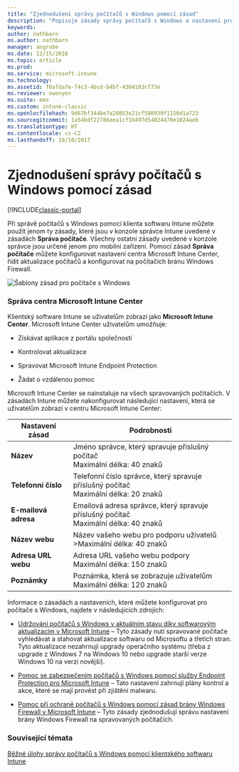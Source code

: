 ```yaml
---
title: "Zjednodušení správy počítačů s Windows pomocí zásad"
description: "Popisuje zásady správy počítačů s Windows a nastavení pro Microsoft Intune Center."
keywords: 
author: nathbarn
ms.author: nathbarn
manager: angrobe
ms.date: 12/15/2016
ms.topic: article
ms.prod: 
ms.service: microsoft-intune
ms.technology: 
ms.assetid: f0afda7e-f4c3-4bcd-b4bf-4304103cf73e
ms.reviewer: owenyen
ms.suite: ems
ms.custom: intune-classic
ms.openlocfilehash: 9d67bf344be7a20853e21cf580939f1156d1a723
ms.sourcegitcommit: 1a54bdf22786aea1cf1b497d54024470e1024aeb
ms.translationtype: HT
ms.contentlocale: cs-CZ
ms.lasthandoff: 10/10/2017
---
```

# <a name="use-policies-to-simplify-windows-pc-management"></a>Zjednodušení správy počítačů s Windows pomocí zásad

[!INCLUDE[classic-portal](../includes/classic-portal.md)]

Při správě počítačů s Windows pomocí klienta softwaru Intune můžete použít jenom ty zásady, které jsou v konzole správce Intune uvedené v zásadách **Správa počítače**. Všechny ostatní zásady uvedené v konzole správce jsou určené jenom pro mobilní zařízení. Pomocí zásad **Správa počítače** můžete konfigurovat nastavení centra Microsoft Intune Center, řídit aktualizace počítačů a konfigurovat na počítačích bránu Windows Firewall.

![Šablony zásad pro počítače s Windows](../media/pc_policy_template.png)

### <a name="manage-the-microsoft-intune-center"></a>Správa centra Microsoft Intune Center
Klientský software Intune se uživatelům zobrazí jako **Microsoft Intune Center**. Microsoft Intune Center uživatelům umožňuje:

-   Získávat aplikace z portálu společnosti

-   Kontrolovat aktualizace

-   Spravovat Microsoft Intune Endpoint Protection

-  Žádat o vzdálenou pomoc

Microsoft Intune Center se nainstaluje na všech spravovaných počítačích. V zásadách Intune můžete nakonfigurovat následující nastavení, která se uživatelům zobrazí v centru Microsoft Intune Center:

|Nastavení zásad|Podrobnosti|
|------------------|--------------------|
|**Název**|Jméno správce, který spravuje příslušný počítač<br />Maximální délka: 40 znaků|
|**Telefonní číslo**|Telefonní číslo správce, který spravuje příslušný počítač<br />Maximální délka: 20 znaků|
|**E-mailová adresa**|Emailová adresa správce, který spravuje příslušný počítač<br />Maximální délka: 40 znaků|
|**Název webu**|Název vašeho webu pro podporu uživatelů<br />>Maximální délka: 40 znaků|
|**Adresa URL webu**|Adresa URL vašeho webu podpory<br />Maximální délka: 150 znaků|
|**Poznámky**|Poznámka, která se zobrazuje uživatelům<br />Maximální délka: 120 znaků|

Informace o zásadách a nastaveních, které můžete konfigurovat pro počítače s Windows, najdete v následujících zdrojích:

- [Udržování počítačů s Windows v aktuálním stavu díky softwarovým aktualizacím v Microsoft Intune](keep-windows-pcs-up-to-date-with-software-updates-in-microsoft-intune.md) – Tyto zásady nutí spravované počítače vyhledávat a stahovat aktualizace softwaru od Microsoftu a třetích stran. Tyto aktualizace nezahrnují upgrady operačního systému (třeba z upgrade z Windows 7 na Windows 10 nebo upgrade starší verze Windows 10 na verzi novější).

- [Pomoc se zabezpečením počítačů s Windows pomocí služby Endpoint Protection pro Microsoft Intune](help-secure-windows-pcs-with-endpoint-protection-for-microsoft-intune.md) – Tato nastavení zahrnují plány kontrol a akce, které se mají provést při zjištění malwaru.

- [Pomoc při ochraně počítačů s Windows pomocí zásad brány Windows Firewall v Microsoft Intune](help-protect-windows-pcs-using-windows-firewall-policies-in-microsoft-intune.md) – Tyto zásady zjednodušují správu nastavení brány Windows Firewall na spravovaných počítačích.


### <a name="see-also"></a>Související témata

[Běžné úlohy správy počítačů s Windows pomocí klientského softwaru Intune](common-windows-pc-management-tasks-with-the-microsoft-intune-computer-client.md)
